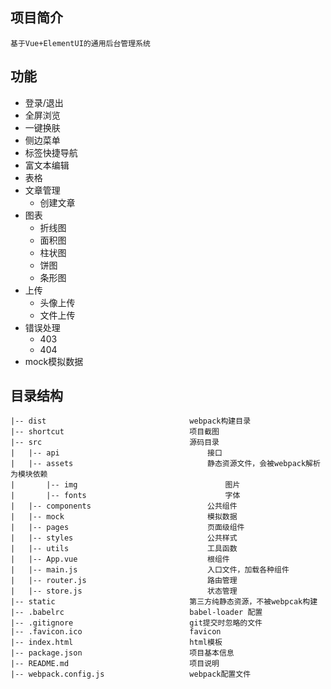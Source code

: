 ## 项目简介

    基于Vue+ElementUI的通用后台管理系统

## 功能

- 登录/退出
- 全屏浏览
- 一键换肤
- 侧边菜单
- 标签快捷导航
- 富文本编辑
- 表格
- 文章管理
  - 创建文章
- 图表
  - 折线图
  - 面积图
  - 柱状图
  - 饼图
  - 条形图
- 上传
  - 头像上传
  - 文件上传
- 错误处理
  - 403
  - 404
- mock模拟数据


## 目录结构

```
|-- dist								webpack构建目录
|-- shortcut							项目截图
|-- src									源码目录
|	|-- api									接口
|	|-- assets								静态资源文件，会被webpack解析为模块依赖
|		|-- img									图片
|		|-- fonts								字体
|	|-- components                      	公共组件
|	|-- mock								模拟数据
|	|-- pages								页面级组件	
|	|--	styles								公共样式
|	|-- utils								工具函数	
|	|-- App.vue								根组件
|	|-- main.js								入口文件，加载各种组件
|	|-- router.js							路由管理	
|	|-- store.js							状态管理
|-- static								第三方纯静态资源，不被webpcak构建
|-- .babelrc							babel-loader 配置
|-- .gitignore							git提交时忽略的文件
|-- .favicon.ico   					    favicon
|-- index.html							html模板
|--	package.json						项目基本信息
|-- README.md							项目说明
|-- webpack.config.js					webpack配置文件
```

